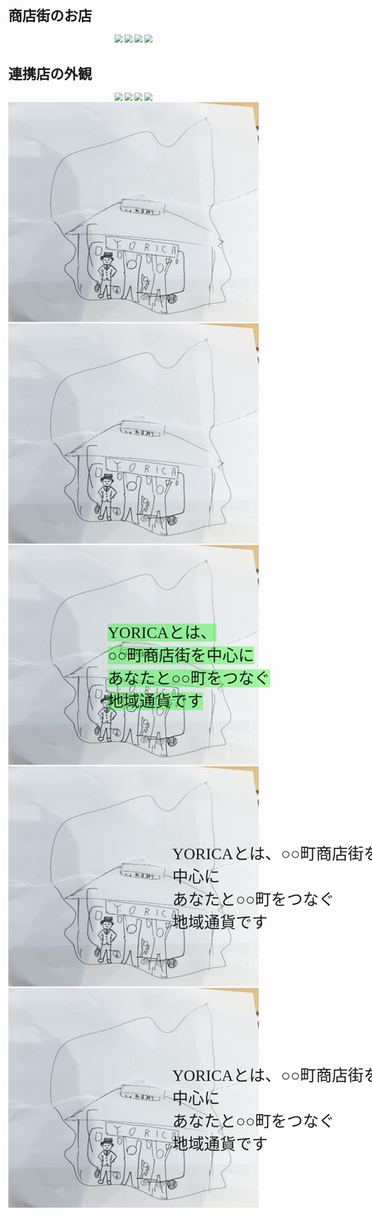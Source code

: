 # 商店街のお店

<div align="center">
<a href="https://o61815.github.io/web/test2" target="_blank"><img  src="syou.jpg" width="20%"></a> 
<a href="https://o61815.github.io/web/test2" target="_blank"><img src="nore.jpg" width="20%"></a> 
<a href="https://o61815.github.io/web/test2" target="_blank"><img src="na.jpg" width="20%"></a> 
<a href="https://o61815.github.io/web/test2" target="_blank"><img src="kaf.jpg" width="20%"></a> 
</div>

# 連携店の外観

<div align="center">
<img src="kafe.jpg" width="20%">  
<img src="mi.jpg" width="20%">  
<img src="tera.jpg" width="20%">  
<img src="ramen.jpg" width="20%">  
</div>
                                                     
<div style="position: relative;">
<img src="yoricaHPgazou2.png" alt="topimg"> 
<div style="position:absolute;" malign="center top:50px; left:200px; width: 430px;">
<font size="5" face="ＭＳ Ｐ明朝">YORICAとは、○○町商店街を中心に<br>あなたと○○町をつなぐ<br>地域通貨です3</font>
</div></div>

<div style="position: relative;">
<img src="yoricaHPgazou2.png" alt="topimg"> 
<div align="center" style="position:absolute;">
<font size="6" face="ＭＳ Ｐ明朝">YORICAとは、○○町商店街を中心に<br>あなたと○○町をつなぐ<br>地域通貨です</font>
</div></div>

<div style="position: relative;">
<img src="yoricaHPgazou2.png" alt="topimg"> 
<div style="position:absolute; top:150px; left:200px; width: 430px;">
<font size="6" face="ＭＳ Ｐ明朝" style="background-color: rgba(0,255,0,0.35);text-align:center;">YORICAとは、<br>○○町商店街を中心に<br>あなたと○○町をつなぐ<br>地域通貨です</font>
</div></div>
<div style="position: relative;">
<img src="yoricaHPgazou2.png" alt="topimg"> 
<div style="position:absolute; top:150px; left:330px; width: 430px;">
<font size="6" face="ＭＳ Ｐ明朝">YORICAとは、○○町商店街を中心に<br>あなたと○○町をつなぐ<br>地域通貨です</font>
</div></div>
<div style="position: relative;">
<img src="yoricaHPgazou2.png" alt="topimg"> 
<div style="position:absolute; top:150px; left:330px; width: 430px;">
<font size="6" face="ＭＳ Ｐ明朝">YORICAとは、○○町商店街を中心に<br>あなたと○○町をつなぐ<br>地域通貨です</font>
</div></div>
